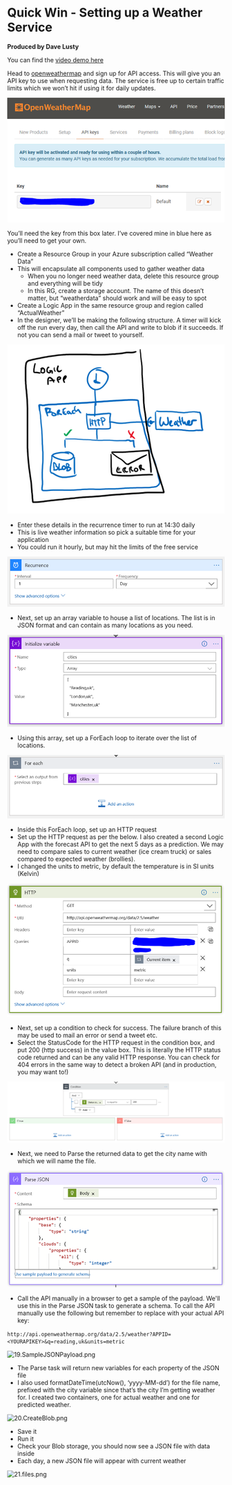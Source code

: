 # Quick Win - Setting up a Weather Service
**Produced by Dave Lusty**

You can find the [video demo here](https://www.youtube.com/watch?v=CZFx9GVShn0)

Head to [openweathermap](https://openweathermap.org) and sign up for API access. This will give you an API key to use when requesting data. The service is free up to certain traffic limits which we won’t hit if using it for daily updates.

![1.OpenWeatherMap](images/1.OpenWeatherMap.png)

You’ll need the key from this box later. I’ve covered mine in blue here as you’ll need to get your own.
* Create a Resource Group in your Azure subscription called “Weather Data”
* This will encapsulate all components used to gather weather data
  * When you no longer need weather data, delete this resource group and everything will be tidy
  * In this RG, create a storage account. The name of this doesn’t matter, but “weatherdata<yourlastname>” should work and will be easy to spot
*	Create a Logic App in the same resource group and region called “ActualWeather”
*	In the designer, we’ll be making the following structure. A timer will kick off the run every day, then call the API and write to blob if it succeeds. If not you can send a mail or tweet to yourself.

 ![12.Overview](images/12.Overview.png)
 
*	Enter these details in the recurrence timer to run at 14:30 daily
*	This is live weather information so pick a suitable time for your application
*	You could run it hourly, but may hit the limits of the free service

 ![13.Recurrence.png](images/13.Recurrence.png)
 
 * Next, set up an array variable to house a list of locations. The list is in JSON format and can contain as many locations as you need.
 
 ![14.InitialiseVariable.png](images/14.InitialiseVariable.png)
 
 * Using this array, set up a ForEach loop to iterate over the list of locations.
 
 ![15.ForeachLoop.png](images/15.ForeachLoop.png)
 
 * Inside this ForEach loop, set up an HTTP request 
*	Set up the HTTP request as per the below. I also created a second Logic App with the forecast API to get the next 5 days as a prediction. We may need to compare sales to current weather (ice cream truck) or sales compared to expected weather (brollies).
*	I changed the units to metric, by default the temperature is in SI units (Kelvin)

 ![16.HTTPRequest.png](images/16.HTTPRequest.png)
 
* Next, set up a condition to check for success. The failure branch of this may be used to mail an error or send a tweet etc.
*	Select the StatusCode for the HTTP request in the condition box, and put 200 (http success) in the value box. This is literally the HTTP status code returned and can be any valid HTTP response. You can check for 404 errors in the same way to detect a broken API (and in production, you may want to!)

 ![17.Condition.png](images/17.Condition.png)
 
* Next, we need to Parse the returned data to get the city name with which we will name the file.

![18.ParseJSON.png](images/18.ParseJSON.png)

* Call the API manually in a browser to get a sample of the payload. We'll use this in the Parse JSON task to generate a schema. To call the API manually use the following but remember to replace <YOURAPIKEY> with your actual API key:

``` http://api.openweathermap.org/data/2.5/weather?APPID=<YOURAPIKEY>&q=reading,uk&units=metric ```

![19.SampleJSONPayload.png](images/19.SampleJSONPayload.png)

* The Parse task will return new variables for each property of the JSON file
*	I also used formatDateTime(utcNow(), ‘yyyy-MM-dd’) for the file name, prefixed with the city variable since that’s the city I’m getting weather for. I created two containers, one for actual weather and one for predicted weather.

 ![20.CreateBlob.png](images/20.CreateBlob.png)
 
*	Save it
*	Run it
*	Check your Blob storage, you should now see a JSON file with data inside
*	Each day, a new JSON file will appear with current weather

![21.files.png](images/21.files.png)

